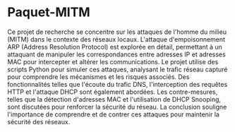 # Paquet-MITM

Ce projet de recherche se concentre sur les attaques de l'homme du milieu (MITM) dans le contexte des réseaux locaux. L'attaque d'empoisonnement ARP (Address Resolution Protocol) est explorée en détail, permettant à un attaquant de manipuler les correspondances entre adresses IP et adresses MAC pour intercepter et altérer les communications. Le projet utilise des scripts Python pour simuler ces attaques, analysant le trafic réseau capturé pour comprendre les mécanismes et les risques associés. Des fonctionnalités telles que l'écoute du trafic DNS, l'interception des requêtes HTTP et l'attaque DHCP sont également abordées. Les contre-mesures, telles que la détection d'adresses MAC et l'utilisation de DHCP Snooping, sont discutées pour renforcer la sécurité du réseau. La conclusion souligne l'importance de comprendre et de contrer ces attaques pour maintenir la sécurité des réseaux.
